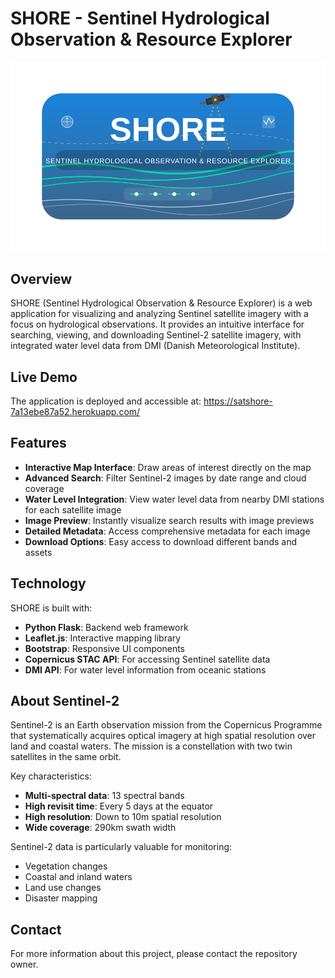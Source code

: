 # SHORE - Sentinel Hydrological Observation & Resource Explorer

<p align="center">
  <img src="app/static/logo.svg" alt="SHORE Logo" width="650">
</p>

## Overview

SHORE (Sentinel Hydrological Observation & Resource Explorer) is a web application for visualizing and analyzing Sentinel satellite imagery with a focus on hydrological observations. It provides an intuitive interface for searching, viewing, and downloading Sentinel-2 satellite imagery, with integrated water level data from DMI (Danish Meteorological Institute).

## Live Demo
The application is deployed and accessible at: https://satshore-7a13ebe87a52.herokuapp.com/
## Features

- **Interactive Map Interface**: Draw areas of interest directly on the map
- **Advanced Search**: Filter Sentinel-2 images by date range and cloud coverage
- **Water Level Integration**: View water level data from nearby DMI stations for each satellite image
- **Image Preview**: Instantly visualize search results with image previews
- **Detailed Metadata**: Access comprehensive metadata for each image
- **Download Options**: Easy access to download different bands and assets

## Technology

SHORE is built with:

- **Python Flask**: Backend web framework
- **Leaflet.js**: Interactive mapping library
- **Bootstrap**: Responsive UI components
- **Copernicus STAC API**: For accessing Sentinel satellite data
- **DMI API**: For water level information from oceanic stations

## About Sentinel-2

Sentinel-2 is an Earth observation mission from the Copernicus Programme that systematically acquires optical imagery at high spatial resolution over land and coastal waters. The mission is a constellation with two twin satellites in the same orbit.

Key characteristics:
- **Multi-spectral data**: 13 spectral bands
- **High revisit time**: Every 5 days at the equator
- **High resolution**: Down to 10m spatial resolution
- **Wide coverage**: 290km swath width

Sentinel-2 data is particularly valuable for monitoring:
- Vegetation changes
- Coastal and inland waters
- Land use changes
- Disaster mapping

## Contact

For more information about this project, please contact the repository owner.
